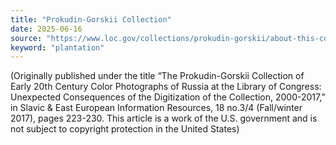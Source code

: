 ```yaml
---
title: "Prokudin-Gorskii Collection"
date: 2025-06-16
source: "https://www.loc.gov/collections/prokudin-gorskii/about-this-collection/"
keyword: "plantation"
---
```


(Originally published under the title “The Prokudin-Gorskii Collection of Early 20th Century Color Photographs of Russia at the Library of Congress: Unexpected Consequences of the Digitization of the Collection, 2000-2017,” in Slavic & East European Information Resources, 18 no.3/4 (Fall/winter 2017), pages 223-230. This article is a work of the U.S. government and is not subject to copyright protection in the United States)

